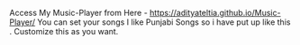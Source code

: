 Access My Music-Player from Here - https://adityateltia.github.io/Music-Player/
You can set your songs 
I like Punjabi Songs so i have put up like this . 
Customize this as you want.
